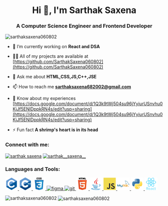<h1 align="center">Hi 👋, I'm Sarthak Saxena</h1>
<h3 align="center">A Computer Science Engineer and Frontend Developer</h3>
<p align="left"> <img src="https://komarev.com/ghpvc/?username=sarthaksaxena060802&label=Profile%20views&color=0e75b6&style=flat" alt="sarthaksaxena060802" /> </p>

- 🔭 I’m currently working on **React and DSA**

- 👨‍💻 All of my projects are available at [https://github.com/SarthakSaxena060802](https://github.com/SarthakSaxena060802)

- 💬 Ask me about **HTML,CSS,JS,C++,JSE**

- 📫 How to reach me **sarthaksaxena682002@gmail.com**

- 📄 Know about my experiences [https://docs.google.com/document/d/1Q3k9tWj504su96jYyiurUSnvhu0KjJf5ENlDppkRN4s/edit?usp=sharing](https://docs.google.com/document/d/1Q3k9tWj504su96jYyiurUSnvhu0KjJf5ENlDppkRN4s/edit?usp=sharing)

- ⚡ Fun fact **A shrimp's heart is in its head**

<h3 align="left">Connect with me:</h3>
<p align="left">
<a href="https://linkedin.com/in/sarthak saxena" target="blank"><img align="center" src="https://raw.githubusercontent.com/rahuldkjain/github-profile-readme-generator/master/src/images/icons/Social/linked-in-alt.svg" alt="sarthak saxena" height="30" width="40" /></a>
<a href="https://instagram.com/sarthak__saxena__" target="blank"><img align="center" src="https://raw.githubusercontent.com/rahuldkjain/github-profile-readme-generator/master/src/images/icons/Social/instagram.svg" alt="sarthak__saxena__" height="30" width="40" /></a>
</p>

<h3 align="left">Languages and Tools:</h3>
<p align="left"> <a href="https://www.cprogramming.com/" target="_blank" rel="noreferrer"> <img src="https://raw.githubusercontent.com/devicons/devicon/master/icons/c/c-original.svg" alt="c" width="40" height="40"/> </a> <a href="https://www.w3schools.com/cpp/" target="_blank" rel="noreferrer"> <img src="https://raw.githubusercontent.com/devicons/devicon/master/icons/cplusplus/cplusplus-original.svg" alt="cplusplus" width="40" height="40"/> </a> <a href="https://www.w3schools.com/css/" target="_blank" rel="noreferrer"> <img src="https://raw.githubusercontent.com/devicons/devicon/master/icons/css3/css3-original-wordmark.svg" alt="css3" width="40" height="40"/> </a> <a href="https://www.figma.com/" target="_blank" rel="noreferrer"> <img src="https://www.vectorlogo.zone/logos/figma/figma-icon.svg" alt="figma" width="40" height="40"/> </a> <a href="https://git-scm.com/" target="_blank" rel="noreferrer"> <img src="https://www.vectorlogo.zone/logos/git-scm/git-scm-icon.svg" alt="git" width="40" height="40"/> </a> <a href="https://www.w3.org/html/" target="_blank" rel="noreferrer"> <img src="https://raw.githubusercontent.com/devicons/devicon/master/icons/html5/html5-original-wordmark.svg" alt="html5" width="40" height="40"/> </a> <a href="https://www.java.com" target="_blank" rel="noreferrer"> <img src="https://raw.githubusercontent.com/devicons/devicon/master/icons/java/java-original.svg" alt="java" width="40" height="40"/> </a> <a href="https://developer.mozilla.org/en-US/docs/Web/JavaScript" target="_blank" rel="noreferrer"> <img src="https://raw.githubusercontent.com/devicons/devicon/master/icons/javascript/javascript-original.svg" alt="javascript" width="40" height="40"/> </a> <a href="https://www.mysql.com/" target="_blank" rel="noreferrer"> <img src="https://raw.githubusercontent.com/devicons/devicon/master/icons/mysql/mysql-original-wordmark.svg" alt="mysql" width="40" height="40"/> </a> <a href="https://www.python.org" target="_blank" rel="noreferrer"> <img src="https://raw.githubusercontent.com/devicons/devicon/master/icons/python/python-original.svg" alt="python" width="40" height="40"/> </a> <a href="https://reactjs.org/" target="_blank" rel="noreferrer"> <img src="https://raw.githubusercontent.com/devicons/devicon/master/icons/react/react-original-wordmark.svg" alt="react" width="40" height="40"/> </a> </p>

<p><img align="left" src="https://github-readme-stats.vercel.app/api/top-langs?username=sarthaksaxena060802&show_icons=true&locale=en&layout=compact" alt="sarthaksaxena060802" /></p>

<p>&nbsp;<img align="center" src="https://github-readme-stats.vercel.app/api?username=sarthaksaxena060802&show_icons=true&locale=en" alt="sarthaksaxena060802" /></p>
